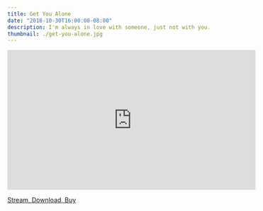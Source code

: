 ```yaml
---
title: Get You Alone
date: "2018-10-30T16:00:00-08:00"
description: I'm always in love with someone, just not with you.
thumbnail: ./get-you-alone.jpg
---
```


<iframe width="560" height="315" src="https://www.youtube.com/embed/kioqdecHbkQ" frameborder="0" allow="accelerometer; autoplay; encrypted-media; gyroscope; picture-in-picture" allowfullscreen></iframe>

<a href="https://songwhip.com/song/golden-idols/get-you-alone" target="_blank" class="button primary fit">Stream, Download, Buy</a>
